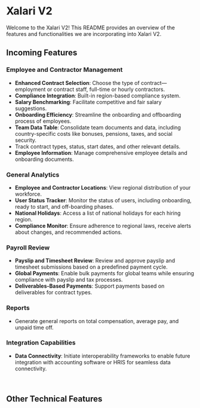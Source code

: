 # Xalari V2 

Welcome to the Xalari V2! This README provides an overview of the features and functionalities we are incorporating into Xalari V2.

## Incoming Features

### Employee and Contractor Management
- **Enhanced Contract Selection**: Choose the type of contract—employment or contract staff, full-time or hourly contractors.
- **Compliance Integration**: Built-in region-based compliance system.
- **Salary Benchmarking**: Facilitate competitive and fair salary suggestions.
- **Onboarding Efficiency**: Streamline the onboarding and offboarding process of employees.
- **Team Data Table**: Consolidate team documents and data, including country-specific costs like bonuses, pensions, taxes, and social security.
- Track contract types, status, start dates, and other relevant details.
- **Employee Information**: Manage comprehensive employee details and onboarding documents.

### General Analytics
- **Employee and Contractor Locations**: View regional distribution of your workforce.
- **User Status Tracker**: Monitor the status of users, including onboarding, ready to start, and off-boarding phases.
- **National Holidays**: Access a list of national holidays for each hiring region.
- **Compliance Monitor**: Ensure adherence to regional laws, receive alerts about changes, and recommended actions.

### Payroll Review
- **Payslip and Timesheet Review**: Review and approve payslip and timesheet submissions based on a predefined payment cycle.
- **Global Payments**: Enable bulk payments for global teams while ensuring compliance with payslip and tax processes.
- **Deliverables-Based Payments**: Support payments based on deliverables for contract types.

### Reports
- Generate general reports on total compensation, average pay, and unpaid time off.

### Integration Capabilities
- **Data Connectivity**: Initiate interoperability frameworks to enable future integration with accounting software or HRIS for seamless data connectivity.

<br>



## Other Technical Features


